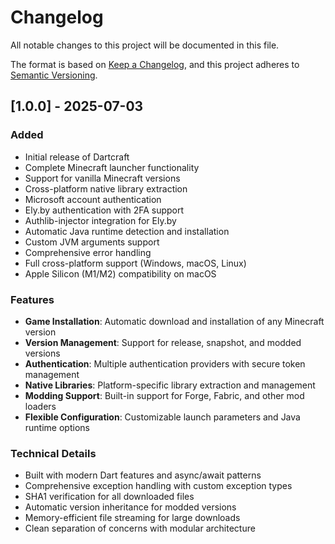 # Changelog

All notable changes to this project will be documented in this file.

The format is based on [Keep a Changelog](https://keepachangelog.com/en/1.0.0/),
and this project adheres to [Semantic Versioning](https://semver.org/spec/v2.0.0.html).

## [1.0.0] - 2025-07-03

### Added
- Initial release of Dartcraft
- Complete Minecraft launcher functionality
- Support for vanilla Minecraft versions
- Cross-platform native library extraction
- Microsoft account authentication
- Ely.by authentication with 2FA support
- Authlib-injector integration for Ely.by
- Automatic Java runtime detection and installation
- Custom JVM arguments support
- Comprehensive error handling
- Full cross-platform support (Windows, macOS, Linux)
- Apple Silicon (M1/M2) compatibility on macOS

### Features
- **Game Installation**: Automatic download and installation of any Minecraft version
- **Version Management**: Support for release, snapshot, and modded versions
- **Authentication**: Multiple authentication providers with secure token management
- **Native Libraries**: Platform-specific library extraction and management
- **Modding Support**: Built-in support for Forge, Fabric, and other mod loaders
- **Flexible Configuration**: Customizable launch parameters and Java runtime options

### Technical Details
- Built with modern Dart features and async/await patterns
- Comprehensive exception handling with custom exception types
- SHA1 verification for all downloaded files
- Automatic version inheritance for modded versions
- Memory-efficient file streaming for large downloads
- Clean separation of concerns with modular architecture
